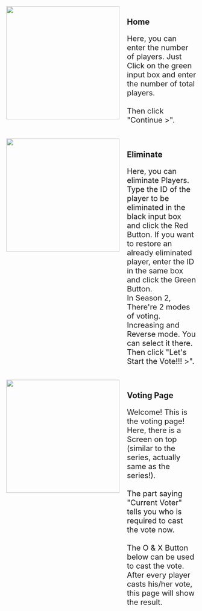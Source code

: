 <div style="display:flex; flex-direction: row; gap: 20px">
    <img src="https://cloud-3ourf4kfo-hack-club-bot.vercel.app/01.png" width="300px">
    <article>
        <h1>Home</h1>
        <p style="font-size: 20px">
            Here, you can enter the number of players. Just Click on the green input box and enter the number of total players.
            </br>
            <br/> Then click "Continue >".
        </p>
    </article>
</div>

</br>

<div style="display:flex; flex-direction: row; gap: 20px">
    <img src="https://cloud-3ourf4kfo-hack-club-bot.vercel.app/12.png" width="300px">
    <article>
        <h1>Eliminate</h1>
        <p style="font-size: 20px">
            Here, you can eliminate Players. Type the ID of the player to be eliminated in the black input box and click the Red Button. If you want to restore an already eliminated player, enter the ID in the same box and click the Green Button.
            </br>
            In Season 2, There're 2 modes of voting. Increasing and Reverse mode. You can select it there.
            <br/> Then click "Let's Start the Vote!!! >".
        </p>
    </article>
</div>

</br>

<div style="display:flex; flex-direction: row; gap: 20px">
    <img src="https://cloud-3ourf4kfo-hack-club-bot.vercel.app/34.png" width="300px">
    <article>
        <h1>Voting Page</h1>
        <p style="font-size: 20px">
            Welcome! This is the voting page! Here, there is a Screen on top (similar to the series, actually same as the series!).
            </br>
            </br>
            The part saying "Current Voter" tells you who is required to cast the vote now.
            </br>
            </br>
            The O & X Button below can be used to cast the vote. After every player casts his/her vote, this page will show the result.
        </p>
    </article>
</div>